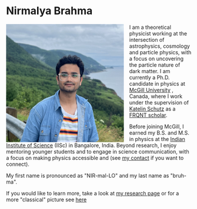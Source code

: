 # Nirmalya Brahma
<img src="./media/avatar_nbrahma.jpg" alt="Nirmalya Brahma" 
     style="float:left; height:320px; width:320px; margin-right:15px;">

<p>
I am a theoretical physicist working at the intersection of astrophysics, cosmology and particle physics, 
with a focus on uncovering the particle nature of dark matter. I am currently a Ph.D. candidate in physics 
at <a href="https://www.mcgill.ca/" target="_blank">McGill University</a> , Canada, where I work under the supervision of 
<a href="https://katelinschutz.com" target="_blank">Katelin Schutz</a> as a 
<a href="https://frq.gouv.qc.ca/en/program/frqnt-2024-2025-doctoral-training-scholarships/" target="_blank">FRQNT scholar</a>.
</p>


Before joining McGill, I earned my B.S. and M.S. in physics at the <a href="https://iisc.ac.in" target="_blank">Indian Institute of Science</a> (IISc) in Bangalore, India. Beyond research, I enjoy mentoring younger students and to engage in science communication, with a focus on making physics accessible and  (see [my contact](./contact.md) if you want to connect).

My first name is pronounced as "NIR-mal-LO" and my last name as "bruh-ma".

If you would like to learn more, take a look at [my research page](./research/index.md) or for a more "classical" picture see [here](./PtoP/ptop.md)
